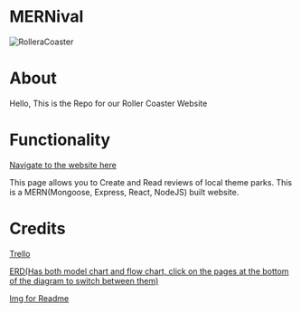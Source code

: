 # MERNival

![RolleraCoaster](https://res.cloudinary.com/graham-media-group/image/upload/f_auto/q_auto/c_thumb,w_700/v1/media/gmg/PTKI47WZ3JHTJG4QKEFGLIWGJQ.jpg?_a=ATO2Bfe0)

# About

Hello, This is the Repo for our Roller Coaster Website

# Functionality

[Navigate to the website here]()

This page allows you to Create and Read reviews of local theme parks. This is a MERN(Mongoose, Express, React, NodeJS) built website.

# Credits

[Trello](https://trello.com/b/bqQXK1RW/themeparkproject)

[ERD(Has both model chart and flow chart, click on the pages at the bottom of the diagram to switch between them)](https://lucid.app/lucidchart/fd0a3f84-f7de-42fc-acbb-238485c8cdda/edit?docId=fd0a3f84-f7de-42fc-acbb-238485c8cdda&shared=true&invitationId=inv_2d6971ec-01a4-491b-9691-fa3445e3f7cf&page=HMhzZTl0K2cH#)

[Img for Readme](https://res.cloudinary.com/graham-media-group/image/upload/f_auto/q_auto/c_thumb,w_700/v1/media/gmg/PTKI47WZ3JHTJG4QKEFGLIWGJQ.jpg?_a=ATO2Bfe0)
